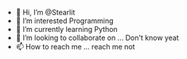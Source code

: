 - 👋 Hi, I’m @Stearlit
- 👀 I’m interested Programming
- 🌱 I’m currently learning Python
- 💞️ I’m looking to collaborate on ... Don't know yeat
- 📫 How to reach me ... reach me not

<!---
Stearlit/Stearlit is a ✨ special ✨ repository because its `README.md` (this file) appears on your GitHub profile.
You can click the Preview link to take a look at your changes.
--->
